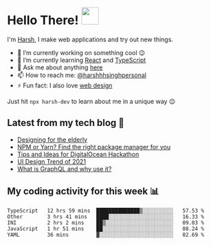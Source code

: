# Hello There! <img src="https://media.giphy.com/media/hvRJCLFzcasrR4ia7z/giphy.gif" width="40px"></a>

I'm [Harsh](https://harshhhdev.github.io/), I make web applications and try out new things.

 - :telescope: I’m currently working on something cool :wink:
 - :seedling: I’m currently learning [React](https://reactjs.org/) and [TypeScript](https://www.typescriptlang.org/)
 - :speech_balloon: Ask me about anything [here](https://github.com/harshhhdev/harshhhdev/discussions/1)
 - :mailbox: How to reach me: [@harshhhsinghpersonal](mailto:harshhh.singh.personal@gmail.com)
 - :zap: Fun fact: I also love [web design](https://dribbble.com/harshhhdev)

Just hit `npx harsh-dev` to learn about me in a unique way :wink:

## Latest from my tech blog :book:
<!-- BLOG-POST-LIST:START -->
- [Designing for the elderly](https://dev.to/harshhhdev/designing-for-the-elderly-3neg)
- [NPM or Yarn? Find the right package manager for you](https://dev.to/harshhhdev/npm-or-yarn-find-the-right-pacakge-manager-for-you-17ko)
- [Tips and Ideas for DigitalOcean Hackathon](https://dev.to/harshhhdev/tips-and-ideas-for-digitalocean-hackathon-fha)
- [UI Design Trend of 2021](https://dev.to/harshhhdev/ui-design-trend-of-2021-4fb7)
- [What is GraphQL and why use it?](https://dev.to/harshhhdev/graphql-what-and-why-3f9n)
<!-- BLOG-POST-LIST:END -->

## My coding activity for this week 📊

<!--START_SECTION:waka-->
```text
TypeScript   12 hrs 59 mins  ██████████████▒░░░░░░░░░░   57.53 % 
Other        3 hrs 41 mins   ████░░░░░░░░░░░░░░░░░░░░░   16.33 % 
INI          2 hrs 2 mins    ██▒░░░░░░░░░░░░░░░░░░░░░░   09.03 % 
JavaScript   1 hr 51 mins    ██░░░░░░░░░░░░░░░░░░░░░░░   08.24 % 
YAML         36 mins         ▓░░░░░░░░░░░░░░░░░░░░░░░░   02.69 % 
```
<!--END_SECTION:waka-->
